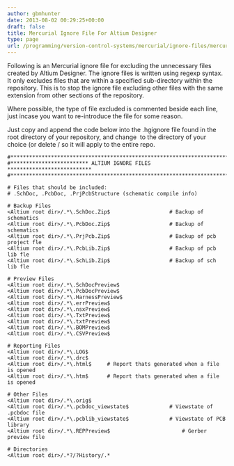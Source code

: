 ```yaml
---
author: gbmhunter
date: 2013-08-02 00:29:25+00:00
draft: false
title: Mercurial Ignore File For Altium Designer
type: page
url: /programming/version-control-systems/mercurial/ignore-files/mercurial-ignore-file-for-altium-designer
---
```


Following is an Mercurial ignore file for excluding the unnecessary files created by Altium Designer. The ignore files is written using regexp syntax. It only excludes files that are within a specified sub-directory within the repository. This is to stop the ignore file excluding other files with the same extension from other sections of the repository.




Where possible, the type of file excluded is commented beside each line, just incase you want to re-introduce the file for some reason.




Just copy and append the code below into the .hgignore file found in the root directory of your repository, and change <Altium root dir> to the directory of your choice (or delete <Altium root dir>/ so it will apply to the entire repo.



    
    #*************************************************************************
    #************************* ALTIUM IGNORE FILES ***************************
    #*************************************************************************
    
    # Files that should be included:
    # .SchDoc, .PcbDoc, .PrjPcbStructure (schematic compile info)
    
    # Backup Files
    <Altium root dir>/.*\.SchDoc.Zip$					# Backup of schematics
    <Altium root dir>/.*\.PcbDoc.Zip$					# Backup of schematics
    <Altium root dir>/.*\.PrjPcb.Zip$					# Backup of pcb project fle
    <Altium root dir>/.*\.PcbLib.Zip$					# Backup of pcb lib fle
    <Altium root dir>/.*\.SchLib.Zip$					# Backup of sch lib fle
    
    # Preview Files
    <Altium root dir>/.*\.SchDocPreview$
    <Altium root dir>/.*\.PcbDocPreview$
    <Altium root dir>/.*\.HarnessPreview$
    <Altium root dir>/.*\.errPreview$
    <Altium root dir>/.*\.nsxPreview$
    <Altium root dir>/.*\.TxtPreview$
    <Altium root dir>/.*\.txtPreview$
    <Altium root dir>/.*\.BOMPreview$
    <Altium root dir>/.*\.CSVPreview$
    
    # Reporting Files
    <Altium root dir>/.*\.LOG$
    <Altium root dir>/.*\.drc$
    <Altium root dir>/.*\.html$		# Report thats generated when a file is opened       
    <Altium root dir>/.*\.htm$		# Report thats generated when a file is opened                
    
    # Other Files
    <Altium root dir>/.*\.orig$
    <Altium root dir>/.*\.pcbdoc_viewstate$				# Viewstate of .pcbdoc file
    <Altium root dir>/.*\.pcblib_viewstate$				# Viewstate of PCB library
    <Altium root dir>/.*\.REPPreview$						# Gerber preview file
    
    # Directories
    <Altium root dir>/.*?/?History/.*
